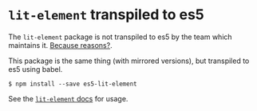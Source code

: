 # `lit-element` transpiled to es5

The `lit-element` package is not transpiled to es5 by the team which maintains it. [Because reasons?](https://github.com/Polymer/lit-html/issues/516).

This package is the same thing (with mirrored versions), but transpiled to es5 using babel.

```
$ npm install --save es5-lit-element
```

See the [`lit-element` docs](https://lit-element.polymer-project.org/guide) for usage.
